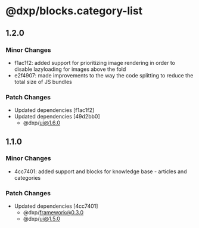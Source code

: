 # @dxp/blocks.category-list

## 1.2.0

### Minor Changes

- f1ac1f2: added support for prioritizing image rendering in order to disable lazyloading for images above the fold
- e2f4907: made improvements to the way the code splitting to reduce the total size of JS bundles

### Patch Changes

- Updated dependencies [f1ac1f2]
- Updated dependencies [49d2bb0]
  - @dxp/ui@1.6.0

## 1.1.0

### Minor Changes

- 4cc7401: added support and blocks for knowledge base - articles and categories

### Patch Changes

- Updated dependencies [4cc7401]
  - @dxp/framework@0.3.0
  - @dxp/ui@1.5.0
